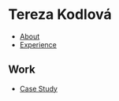 # Tereza Kodlová

- [About](02-intentional-aboutness/about.md)
- [Experience](03-curriculum-vitae/)

## Work
- [Case Study](02-intentional-aboutness/case-study.md)
